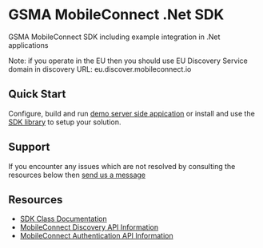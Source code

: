 # GSMA MobileConnect .Net SDK

GSMA MobileConnect SDK including example integration in .Net applications

Note: if you operate in the EU then you should use EU Discovery Service domain in discovery URL: eu.discover.mobileconnect.io

## Quick Start

Configure, build and run [demo server side appication](mobile-connect-demos/) or install and use the [SDK library](mobile-connect-sdk/) to setup your solution.

## Support

If you encounter any issues which are not resolved by consulting the resources below then [send us a message](https://developer.mobileconnect.io/content/contact-us)

## Resources

- [SDK Class Documentation](docs/README.md)
- [MobileConnect Discovery API Information](https://developer.mobileconnect.io/content/discovery-api-0)
- [MobileConnect Authentication API Information](https://developer.mobileconnect.io/content/mobile-connect-api)
